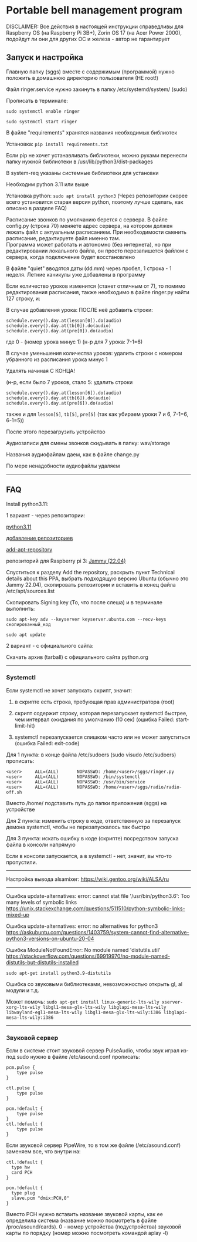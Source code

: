 # Portable bell management program

DISCLAIMER: Все действия в настоящей инструкции справедливы для Raspberry OS (на Raspberry Pi 3B+), Zorin OS 17 (на Acer Power 2000), подойдут ли они для других ОС и железа - автор не гарантирует

## Запуск и настройка
Главную папку (sggs) вместе с содержимым (программой) нужно положить в домашнюю директорию пользователя (НЕ root!)

Файл ringer.service нужно закинуть в папку /etc/systemd/system/ (sudo)

Прописать в терминале: 

`sudo systemctl enable ringer`

`sudo systemctl start ringer`

В файле "requirements" хранятся названия необходимых библиотек

Установка:
`pip install requirements.txt`

Если pip не хочет устанавливать библиотеки, можно руками перенести папку нужной библиотеки в /usr/lib/python3/dist-packages

В system-req указаны системные библиотеки для установки

Необходим python 3.11 или выше

Установка python:
`sudo apt install python3` 
(Через репозитории скорее всего установится старая версия python, поэтому лучше сделать, как описано в разделе FAQ)

Расписание звонков по умолчанию берется с сервера. В файле config.py (строка 70) меняете адрес сервера, на котором должен лежать файл с актуальным расписанием. 
При необходимости сменить расписание, редактируете файл именно там.  
Программа может работать и автономно (без интернета), но при редактировании локального файла, он просто перезапишется файлом с сервера, когда подключение будет восстановлено

В файле "quiet" вводятся даты (dd.mm) через пробел, 1 строка - 1 неделя.
Летние каникулы уже добавлены в программу

Если количество уроков изменится (станет отличным от 7), то помимо редактирования расписания, также необходимо в файле ringer.py найти 127 строку, и:

В случае добавления урока: ПОСЛЕ неё добавить строки:
```
schedule.every().day.at(lesson[0]).do(audio)
schedule.every().day.at(tb[0]).do(audio)
schedule.every().day.at(pre[0]).do(audio)
```  
где 0 - (номер урока минус 1) (н-р для 7 урока: 7-1=6)
	
В случае уменьшения количества уроков: удалить строки с номером убранного из расписания урока минус 1

Удалять начиная С КОНЦА!

(н-р, если было 7 уроков, стало 5: удалить строки
```
schedule.every().day.at(lesson[6]).do(audio)
schedule.every().day.at(tb[6]).do(audio)
schedule.every().day.at(pre[6]).do(audio)
```
также и для `lesson[5]`, `tb[5]`, `pre[5]` (так как убираем уроки 7 и 6, 7-1=6, 6-1=5))

После этого перезагрузить устройство

Аудиозаписи для смены звонков скидывать в папку: wav/storage

Названия аудиофайлам даем, как в файле change.py

По мере ненадобности аудиофайлы удаляем

--------------------------------------------------------------------

## FAQ
Install python3.11:

1 вариант - через репозитории:

[python3.11](https://ubuntuhandbook.org/index.php/2022/10/python-3-11-released-how-install-ubuntu/)

[добавление репозиториев](ubunlog.com/ru/как-добавить-репозитории-ppa-в-debian-и-дистрибутивы-на-его-основе)

[add-apt-repository](https://xn----jtbnolen3a.xn--p1ai/%D0%BA%D0%B0%D0%BA-%D0%B4%D0%BE%D0%B1%D0%B0%D0%B2%D0%B8%D1%82%D1%8C-ppa-%D1%80%D0%B5%D0%BF%D0%BE%D0%B7%D0%B8%D1%82%D0%BE%D1%80%D0%B8%D0%B9-%D0%B2-debian)

репозиторий для Raspberry pi 3: [Jammy (22.04)](launchpad.net/~deadsnakes/+archive/ubuntu/ppa)

Спуститься к разделу Add the repository, раскрыть пункт Technical details about this PPA, выбрать подходящую версию Ubuntu (обычно это Jammy 22.04), скопировать репозитории и вставить в конец файла /etc/apt/sources.list

Скопировать Signing key (То, что после слеша) и в терминале выполнить:

`sudo apt-key adv --keyserver keyserver.ubuntu.com --recv-keys скопированный_код`

`sudo apt update`

2 вариант - с официального сайта:

Скачать архив (tarball) с официального сайта python.org

--------------------------------------------------------------------
### Systemctl
Если systemctl не хочет запускать скрипт, значит:

1) в скрипте есть строка, требующая прав администратора (root)

2) скрипт содержит строку, которая перезапускает systemctl быстрее, чем интервал ожидания по умолчанию (10 сек) (ошибка Failed: start-limit-hit)

3) systemctl перезапускается слишком часто или не может запуститься (ошибка Failed: exit-code)
    
Для 1 пункта: в конце файла /etc/sudoers (sudo visudo /etc/sudoers) прописать:
```
<user>     ALL=(ALL)       NOPASSWD: /home/<user>/sggs/ringer.py
<user>     ALL=(ALL)       NOPASSWD: /bin/systemctl
<user>     ALL=(ALL)       NOPASSWD: /usr/bin/service
<user>     ALL=(ALL)       NOPASSWD: /home/<user>/sggs/radio/radio-off.sh
```

Вместо /home/<user> подставить путь до папки приложения (sggs) на устройстве

Для 2 пункта: изменить строку в коде, ответственную за перезапуск демона systemctl, чтобы не перезапускалось так быстро

Для 3 пункта: искать ошибку в коде (скрипте) посредством запуска файла в консоли напрямую

Если в консоли запускается, а в systemctl - нет, значит, вы что-то пропустили.
	
--------------------------------------------------------------------
Настройка вывода alsamixer:
https://wiki.gentoo.org/wiki/ALSA/ru

--------------------------------------------------------------------
Ошибка update-alternatives: error: cannot stat file '/usr/bin/python3.6': Too many levels of symbolic links
https://unix.stackexchange.com/questions/511510/python-symbolic-links-mixed-up

Ошибка update-alternatives: error: no alternatives for python3
https://askubuntu.com/questions/1403759/system-cannot-find-alternative-python3-versions-on-ubuntu-20-04

Ошибка ModuleNotFoundError: No module named 'distutils.util'
https://stackoverflow.com/questions/69919970/no-module-named-distutils-but-distutils-installed
```
sudo apt-get install python3.9-distutils
```

Ошибка со звуковыми библиотеками, невозможностью открыть gl, al модули и т.д.

Может помочь: 
`sudo apt-get install linux-generic-lts-wily xserver-xorg-lts-wily libgl1-mesa-glx-lts-wily libglapi-mesa-lts-wily libwayland-egl1-mesa-lts-wily libgl1-mesa-glx-lts-wily:i386 libglapi-mesa-lts-wily:i386`

--------------------------------------------------------------------
### Звуковой сервер
Если в системе стоит звуковой сервер PulseAudio, чтобы звук играл из-под sudo нужно в файле /etc/asound.conf прописать:
```
pcm.pulse {
	type pulse
}

ctl.pulse {
	type pulse
}

pcm.!default {
	type pulse
}
ctl.!default {
	type pulse
}
```

Если звуковой сервер PipeWire, то в том же файле (/etc/asound.conf) заменяем все, что внутри на:
```
ctl.!default {
  type hw
  card PCH
}

pcm.!default {
  type plug
  slave.pcm "dmix:PCH,0"
}
```
Вместо PCH нужно вставить название звуковой карты, как ее определила система (название можно посмотреть в файле /proc/asound/cards).
0 - номер устройства (подустройства) звуковой карты по порядку		(номер можно посмотреть командой aplay -l)
